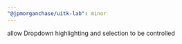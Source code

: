 ```yaml
---
"@jpmorganchase/uitk-lab": minor
---
```


allow Dropdown highlighting and selection to be controlled

